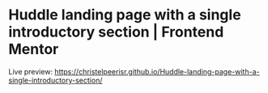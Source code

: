 # Huddle landing page with a single introductory section | Frontend Mentor
Live preview: https://christelpeerisr.github.io/Huddle-landing-page-with-a-single-introductory-section/
